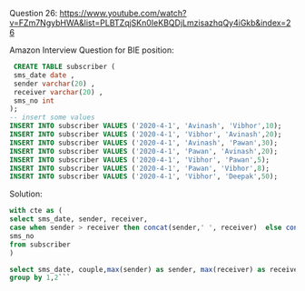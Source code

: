 Question 26:
https://www.youtube.com/watch?v=FZm7NgybHWA&list=PLBTZqjSKn0IeKBQDjLmzisazhqQy4iGkb&index=26


Amazon Interview Question for BIE position:


```sql
 CREATE TABLE subscriber (
 sms_date date ,
 sender varchar(20) ,
 receiver varchar(20) ,
 sms_no int
);
-- insert some values
INSERT INTO subscriber VALUES ('2020-4-1', 'Avinash', 'Vibhor',10);
INSERT INTO subscriber VALUES ('2020-4-1', 'Vibhor', 'Avinash',20);
INSERT INTO subscriber VALUES ('2020-4-1', 'Avinash', 'Pawan',30);
INSERT INTO subscriber VALUES ('2020-4-1', 'Pawan', 'Avinash',20);
INSERT INTO subscriber VALUES ('2020-4-1', 'Vibhor', 'Pawan',5);
INSERT INTO subscriber VALUES ('2020-4-1', 'Pawan', 'Vibhor',8);
INSERT INTO subscriber VALUES ('2020-4-1', 'Vibhor', 'Deepak',50);
```

Solution: 

```sql
with cte as (
select sms_date, sender, receiver,
case when sender > receiver then concat(sender,' ', receiver)  else concat(receiver,' ',sender) end as couple,
sms_no
from subscriber
)

select sms_date, couple,max(sender) as sender, max(receiver) as receiver,  sum(sms_no) from cte 
group by 1,2```